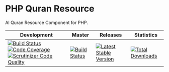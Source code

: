 PHP Quran Resource
==================

Al Quran Resource Component for PHP.

| Development | Master | Releases | Statistics |
| ----------- | ------ | -------- | ---------- |
| [![Build Status](https://travis-ci.org/laraiba/php-quran-resource.svg?branch=development)](https://travis-ci.org/laraiba/php-quran-resource) [![Code Coverage](https://scrutinizer-ci.com/g/laraiba/php-quran-resource/badges/coverage.png?b=master)](https://scrutinizer-ci.com/g/laraiba/php-quran-resource/?branch=development) [![Scrutinizer Code Quality](https://scrutinizer-ci.com/g/laraiba/php-quran-resource/badges/quality-score.png?b=master)](https://scrutinizer-ci.com/g/laraiba/php-quran-resource/?branch=development) | [![Build Status](https://travis-ci.org/laraiba/php-quran-resource.svg?branch=master)](https://travis-ci.org/laraiba/php-quran-resource) | [![Latest Stable Version](https://poser.pugx.org/laraiba/resource/v/stable.png)](https://packagist.org/packages/laraiba/resource) | [![Total Downloads](https://poser.pugx.org/laraiba/resource/downloads.png)](https://packagist.org/packages/laraiba/resource) |

